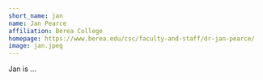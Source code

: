 ```yaml
---
short_name: jan
name: Jan Pearce
affiliation: Berea College
homepage: https://www.berea.edu/csc/faculty-and-staff/dr-jan-pearce/
image: jan.jpeg
---
```


Jan is ...